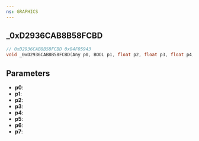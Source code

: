 ```yaml
---
ns: GRAPHICS
---
```

## _0xD2936CAB8B58FCBD

```c
// 0xD2936CAB8B58FCBD 0x84F05943
void _0xD2936CAB8B58FCBD(Any p0, BOOL p1, float p2, float p3, float p4, float p5, BOOL p6, float p7);
```


## Parameters
* **p0**: 
* **p1**: 
* **p2**: 
* **p3**: 
* **p4**: 
* **p5**: 
* **p6**: 
* **p7**: 

